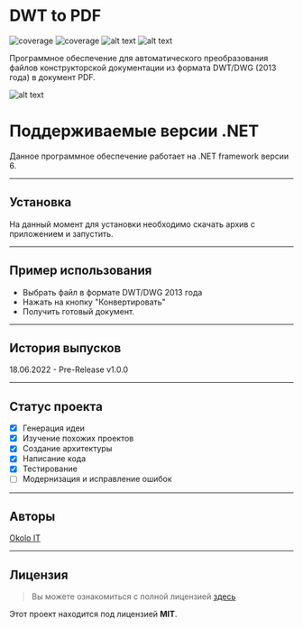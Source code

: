 # DWT to PDF
![coverage](https://img.shields.io/badge/version-1.1.3-blue) ![coverage](https://img.shields.io/badge/-Okolo%20IT-orange) ![alt text](https://github.com/open-telemetry/opentelemetry-dotnet/actions/workflows/linux-ci.yml/badge.svg?branch=main) ![alt text](https://github.com/open-telemetry/opentelemetry-dotnet/actions/workflows/windows-ci.yml/badge.svg?branch=main)

Программное обеспечение для автоматического преобразования файлов конструкторской документации из формата DWT/DWG (2013 года) в документ PDF.

![alt text](https://sun9-69.userapi.com/impg/iWZHu51LjRRQ_v9r7MrRI8UAZ45r5Yaz8bnV4Q/Js_5PS70NPU.jpg?size=807x470&quality=96&sign=7f11b8de58bfa9a83555db1e85e2a113&type=album "Диаграмма классов")

# Поддерживаемые версии .NET

Данное программное обеспечение работает на .NET framework версии 6.

---
## Установка

На данный момент для установки необходимо скачать архив с приложением и запустить.

---
## Пример использования

- Выбрать файл в формате DWT/DWG 2013 года
- Нажать на кнопку "Конвертировать"
- Получить готовый документ.

---
## История выпусков

18.06.2022 - Pre-Release v1.0.0

---
## Статус проекта

 - [x] Генерация идеи
 - [x] Изучение похожих проектов
 - [x] Создание архитектуры
 - [x] Написание кода
 - [x] Тестирование
 - [ ] Модернизация и исправление ошибок

---
## Авторы

[Okolo IT](https://vk.com/okolo_it_govnokoding)

---
## Лицензия
>Вы можете ознакомиться с полной лицензией [здесь](https://github.com/SilverWolf2k20/DwtToPdf/blob/master/LICENSE.md)

Этот проект находится под лицензией **MIT**.
